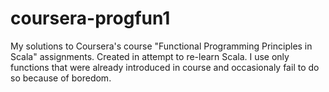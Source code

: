 # coursera-progfun1
My solutions to Coursera's course "Functional Programming Principles in Scala" assignments. Created in attempt to re-learn Scala. I use only functions that were already introduced in course and occasionaly fail to do so because of boredom.
